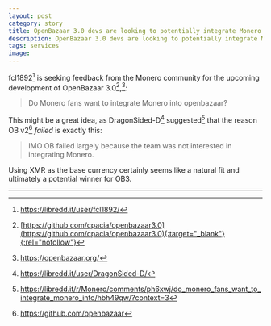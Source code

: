 ```yaml
---
layout: post
category: story
title: OpenBazaar 3.0 devs are looking to potentially integrate Monero
description: OpenBazaar 3.0 devs are looking to potentially integrate Monero
tags: services
image: 
---
```


fcl1892[^1] is seeking feedback from the Monero community for the upcoming development of OpenBazaar 3.0[^2],[^3]:

> Do Monero fans want to integrate Monero into openbazaar?

This might be a great idea, as DragonSided-D[^4] suggested[^5] that the reason OB v2[^6] *failed* is exactly this:

> IMO OB failed largely because the team was not interested in integrating Monero.

Using XMR as the base currency certainly seems like a natural fit and ultimately a potential winner for OB3.

---

[^1]: https://libredd.it/user/fcl1892/
[^2]: [https://github.com/cpacia/openbazaar3.0](https://github.com/cpacia/openbazaar3.0){:target="_blank"}{:rel="nofollow"}
[^3]: https://openbazaar.org/
[^4]: https://libredd.it/user/DragonSided-D/
[^5]: https://libredd.it/r/Monero/comments/ph6xwj/do_monero_fans_want_to_integrate_monero_into/hbh49qw/?context=3
[^6]: https://github.com/openbazaar

